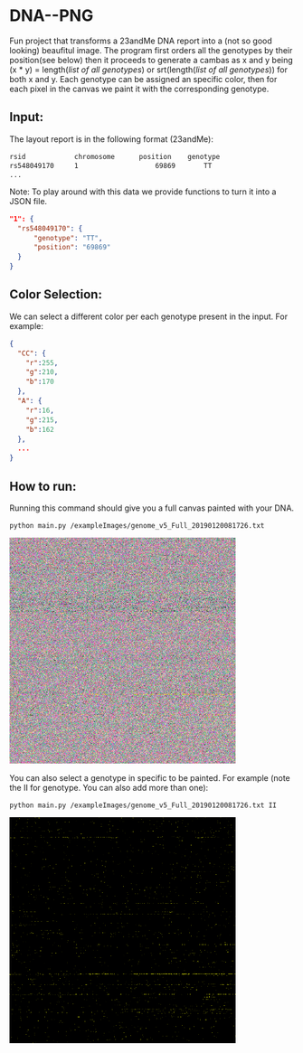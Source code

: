 # DNA--PNG
Fun project that transforms a 23andMe DNA report into a (not so good looking) beaufitul image. The program first orders all the genotypes by their position(see below) then it proceeds to generate a cambas as x and y being (x * y) = length(*list of all genotypes*) or srt(length(*list of all genotypes*)) for both x and y. Each genotype can be assigned an specific color, then for each pixel in the canvas we paint it with the corresponding genotype.

## Input:
The layout report is in the following format (23andMe):
```
rsid            chromosome	    position	genotype
rs548049170     1                   69869       TT
...
```
Note: To play around with this data we provide functions to turn it into a JSON file. 
```json
"1": {
  "rs548049170": {
      "genotype": "TT",
      "position": "69869"
  }
}
 ```
 ## Color Selection:
We can select a different color per each genotype present in the input. For example:
```json
{
  "CC": {
    "r":255,
    "g":210,
    "b":170
  },
  "A": {
    "r":16,
    "g":215,
    "b":162
  },
  ...
}
 ```
 
## How to run:
Running this command should give you a full canvas painted with your DNA.
```terminal
python main.py /exampleImages/genome_v5_Full_20190120081726.txt
```
<img src="exampleImages/all.png" width="400"/>

You can also select a genotype in specific to be painted. For example (note the II for genotype. You can also add more than one):
```terminal
python main.py /exampleImages/genome_v5_Full_20190120081726.txt II 

```
<img src="exampleImages/II.png" width="400"/>
